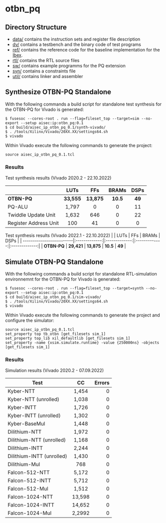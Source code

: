 # otbn_pq
## Directory Structure

 - [data/](https://github.com/stelzer97/otbn_pq/tree/main/data) contains the instruction sets and register file description
 - [dv/](https://github.com/stelzer97/otbn_pq/tree/main/dv) contains a testbench and the binary code of test programs
 - [ref/](https://github.com/stelzer97/otbn_pq/tree/main/ref) contains the reference code for the baseline implementation for the [Ibex](https://github.com/lowRISC/ibex).
 - [rtl/](https://github.com/stelzer97/otbn_pq/tree/main/rtl) contains the RTL source files
 - [sw/](https://github.com/stelzer97/otbn_pq/tree/main/sw) contains example programms for the PQ extension
 - [syn/](https://github.com/stelzer97/otbn_pq/tree/main/syn) contains a constraints file
 - [util/](https://github.com/stelzer97/otbn_pq/tree/main/util) contains linker and assembler
 
## Synthesize OTBN-PQ Standalone

With the following commands a build script for standalone test synthesis for the OTBN-PQ for Vivado is generated:
```console
$ fusesoc --cores-root . run --flag=fileset_top --target=sim --no-export --setup aisec:ip:otbn_pq:0.1
$ cd build/aisec_ip_otbn_pq_0.1/synth-vivado/
$ . /tools/Xilinx/Vivado/20XX.XX/settings64.sh
$ vivado
```

Within Vivado execute the following commands to generate the project:
```console
source aisec_ip_otbn_pq_0.1.tcl
```

### Results
Test synthesis results (Vivado 2020.2 - 22.10.2022)

|                          | LUTs          | FFs           | BRAMs         | DSPs          | 
| -------------------------|:-------------:|:-------------:|:-------------:|:-------------:|
| **OTBN-PQ**              | **33,555**    | **13,875**    | **10.5**      | **49**        |
| PQ-ALU                   | 1,797         | 0             | 0             | 11            |
| Twiddle Update Unit      | 1,632         | 646           | 0             | 22            |
| Register Address Unit    | 100           | 41            | 0             | 0             |

Test synthesis results (Vivado 2022.1 - 22.10.2022)
|                          | LUTs          | FFs           | BRAMs         | DSPs          | 
| -------------------------|:-------------:|:-------------:|:-------------:|:-------------:|
| **OTBN-PQ**              | **29,421**    | **13,875**    | **10.5**      | **49**        |



## Simulate OTBN-PQ Standalone

With the following commands a build script for standalone RTL-simulation environnemnt for the OTBN-PQ for Vivado is generated:
```console
$ fusesoc --cores-root . run --flag=fileset_top --target=synth --no-export --setup aisec:ip:otbn_pq:0.1
$ cd build/aisec_ip_otbn_pq_0.1/sim-vivado/
$ . /tools/Xilinx/Vivado/20XX.XX/settings64.sh
$ vivado
```

Within Vivado execute the following commands to generate the project and configure the simulator:

```console
source aisec_ip_otbn_pq_0.1.tcl
set_property top tb_otbn [get_filesets sim_1]
set_property top_lib xil_defaultlib [get_filesets sim_1]
set_property -name {xsim.simulate.runtime} -value {250000ns} -objects [get_filesets sim_1]
```

### Results
Simulation results (Vivado 2020.2 - 07.09.2022)

| Test                     | CC            | Errors  |
| -------------------------|:-------------:| -----:|
| Kyber-NTT                | 1,454         | 0 |
| Kyber-NTT (unrolled)     | 1,038         | 0 |
| Kyber-INTT 	           | 1,726         | 0 |
| Kyber-INTT (unrolled)    | 1,302         | 0 |
| Kyber-BaseMul            | 1,448         | 0 |
| Dilithium-NTT            | 1,972         | 0 |
| Dilithium-NTT (unrolled) | 1,168         | 0 |
| Dilithium-INTT           | 2,244         | 0 |
| Dilithium-INTT (unrolled)| 1,430         | 0 |
| Dilithium-Mul            | 768           | 0 |
| Falcon-512-NTT           | 5,172         | 0 |
| Falcon-512-INTT          | 5,712         | 0 |
| Falcon-512-Mul           | 1,512         | 0 |
| Falcon-1024-NTT          | 13,598        | 0 |
| Falcon-1024-INTT         | 14,652        | 0 |
| Falcon-1024-Mul          | 2,2992        | 0 |


